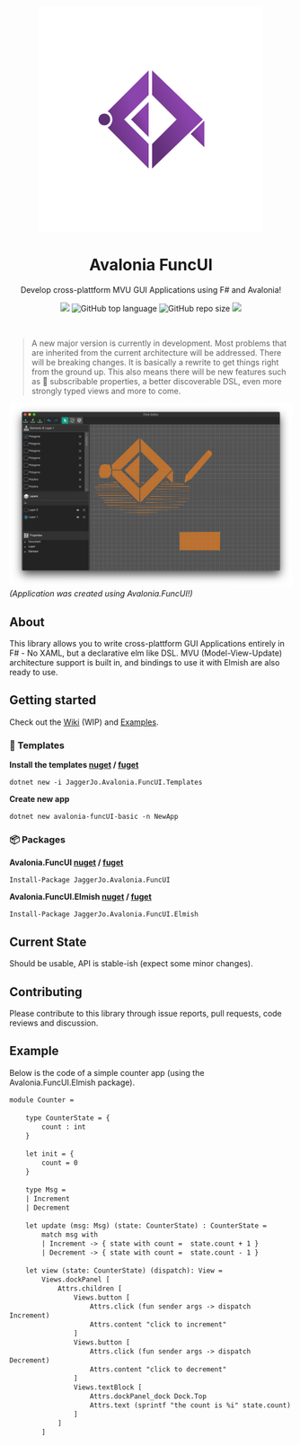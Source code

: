 
<p align="center"><img src="github/img/logo/FuncUI.png" width="400px" alt="Avalonia FuncUI"></p>
<h1 align="center">Avalonia FuncUI</h1>
<p align="center">Develop cross-plattform MVU GUI Applications using F# and Avalonia!</p>
<p align="center">
<a href="https://voyonic-labs.visualstudio.com/Avalonia.FuncUI/_build/latest?definitionId=10&branchName=master"><img src="https://voyonic-labs.visualstudio.com/Avalonia.FuncUI/_apis/build/status/JaggerJo.Avalonia.FuncUI?branchName=master"></a>
<img src="https://img.shields.io/github/languages/top/JaggerJo/Avalonia.FuncUI" alt="GitHub top language">
<img alt="GitHub repo size" src="https://img.shields.io/github/repo-size/JaggerJo/Avalonia.FuncUI">
<img src="https://img.shields.io/github/license/JaggerJo/Avalonia.FuncUI">
</p><br>


> A new major version is currently in development. Most problems that are inherited from the current architecture will be addressed. There will be breaking changes. It is basically a rewrite to get things right from the ground up. This also means there will be new features such as 📣 subscribable properties, a better discoverable DSL, even more strongly typed views and more to come.

![](github/img/hero.png)
*(Application was created using Avalonia.FuncUI!)*

## About
This library allows you to write cross-plattform GUI Applications entirely in F# - No XAML, but a declarative elm like DSL. MVU (Model-View-Update) architecture support is built in, and bindings to use it with Elmish are also ready to use.

## Getting started
Check out the [Wiki](https://github.com/JaggerJo/Avalonia.FuncUI/wiki) (WIP) and [Examples](https://github.com/JaggerJo/Avalonia.FuncUI/tree/master/src/Examples).

### 🧱 Templates

**Install the templates [nuget](https://www.nuget.org/packages/JaggerJo.Avalonia.FuncUI.Templates/) / [fuget](https://www.fuget.org/packages/JaggerJo.Avalonia.FuncUI.Templates/)**
```
dotnet new -i JaggerJo.Avalonia.FuncUI.Templates
```
**Create new app**
```
dotnet new avalonia-funcUI-basic -n NewApp
```

### 📦 Packages

**Avalonia.FuncUI [nuget](https://www.nuget.org/packages/JaggerJo.Avalonia.FuncUI/) / [fuget](https://www.fuget.org/packages/JaggerJo.Avalonia.FuncUI/)**
```
Install-Package JaggerJo.Avalonia.FuncUI
```

**Avalonia.FuncUI.Elmish [nuget](https://www.nuget.org/packages/JaggerJo.Avalonia.FuncUI.Elmish/) /  [fuget](https://www.fuget.org/packages/JaggerJo.Avalonia.FuncUI.Elmish/)**
```
Install-Package JaggerJo.Avalonia.FuncUI.Elmish
```

## Current State
Should be usable, API is stable-ish (expect some minor changes).

## Contributing
Please contribute to this library through issue reports, pull requests, code reviews and discussion.

## Example
Below is the code of a simple counter app (using the Avalonia.FuncUI.Elmish package).

```f#
module Counter =

    type CounterState = {
        count : int
    }

    let init = {
        count = 0
    }

    type Msg =
    | Increment
    | Decrement

    let update (msg: Msg) (state: CounterState) : CounterState =
        match msg with
        | Increment -> { state with count =  state.count + 1 }
        | Decrement -> { state with count =  state.count - 1 }
    
    let view (state: CounterState) (dispatch): View =
        Views.dockPanel [
            Attrs.children [
                Views.button [
                    Attrs.click (fun sender args -> dispatch Increment)
                    Attrs.content "click to increment"
                ]
                Views.button [
                    Attrs.click (fun sender args -> dispatch Decrement)
                    Attrs.content "click to decrement" 
                ]
                Views.textBlock [
                    Attrs.dockPanel_dock Dock.Top
                    Attrs.text (sprintf "the count is %i" state.count)
                ]
            ]
        ]    
```
